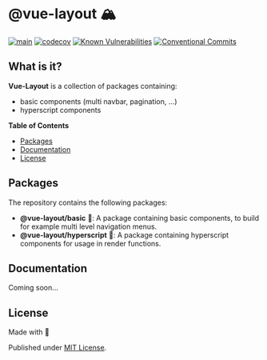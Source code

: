 # @vue-layout 🏔	

[![main](https://github.com/Tada5hi/vue-layout/actions/workflows/main.yml/badge.svg)](https://github.com/Tada5hi/vue-layout/actions/workflows/main.yml)
[![codecov](https://codecov.io/gh/Tada5hi/vue-layout/branch/master/graph/badge.svg?token=FHE347R1NW)](https://codecov.io/gh/Tada5hi/vue-layout)
[![Known Vulnerabilities](https://snyk.io/test/github/Tada5hi/vue-layout/badge.svg)](https://snyk.io/test/github/Tada5hi/vue-layout)
[![Conventional Commits](https://img.shields.io/badge/Conventional%20Commits-1.0.0-%23FE5196?logo=conventionalcommits&logoColor=white)](https://conventionalcommits.org)

## What is it?
**Vue-Layout** is a collection of packages containing:

- basic components (multi navbar, pagination, ...)
- hyperscript components

**Table of Contents**

- [Packages](#packages)
- [Documentation](#documentation)
- [License](#license)

## Packages
The repository contains the following packages:

- **@vue-layout/basic** 🍙: A package containing basic components, to build for example multi level navigation menus.
- **@vue-layout/hyperscript** 👻: A package containing hyperscript components for usage in render functions.

## Documentation
Coming soon...

## License

Made with 💚

Published under [MIT License](./LICENSE).
